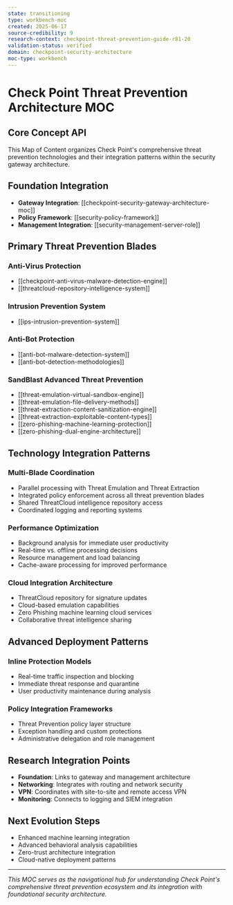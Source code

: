 ```yaml
---
state: transitioning
type: workbench-moc
created: 2025-06-17
source-credibility: 9
research-context: checkpoint-threat-prevention-guide-r81-20
validation-status: verified
domain: checkpoint-security-architecture
moc-type: workbench
---
```


# Check Point Threat Prevention Architecture MOC

## Core Concept API
This Map of Content organizes Check Point's comprehensive threat prevention technologies and their integration patterns within the security gateway architecture.

## Foundation Integration
- **Gateway Integration**: [[checkpoint-security-gateway-architecture-moc]]
- **Policy Framework**: [[security-policy-framework]]
- **Management Integration**: [[security-management-server-role]]

## Primary Threat Prevention Blades

### Anti-Virus Protection
- [[checkpoint-anti-virus-malware-detection-engine]]
- [[threatcloud-repository-intelligence-system]]

### Intrusion Prevention System
- [[ips-intrusion-prevention-system]]

### Anti-Bot Protection
- [[anti-bot-malware-detection-system]]
- [[anti-bot-detection-methodologies]]

### SandBlast Advanced Threat Prevention
- [[threat-emulation-virtual-sandbox-engine]]
- [[threat-emulation-file-delivery-methods]]
- [[threat-extraction-content-sanitization-engine]]
- [[threat-extraction-exploitable-content-types]]
- [[zero-phishing-machine-learning-protection]]
- [[zero-phishing-dual-engine-architecture]]

## Technology Integration Patterns

### Multi-Blade Coordination
- Parallel processing with Threat Emulation and Threat Extraction
- Integrated policy enforcement across all threat prevention blades
- Shared ThreatCloud intelligence repository access
- Coordinated logging and reporting systems

### Performance Optimization
- Background analysis for immediate user productivity
- Real-time vs. offline processing decisions
- Resource management and load balancing
- Cache-aware processing for improved performance

### Cloud Integration Architecture
- ThreatCloud repository for signature updates
- Cloud-based emulation capabilities
- Zero Phishing machine learning cloud services
- Collaborative threat intelligence sharing

## Advanced Deployment Patterns

### Inline Protection Models
- Real-time traffic inspection and blocking
- Immediate threat response and quarantine
- User productivity maintenance during analysis

### Policy Integration Frameworks
- Threat Prevention policy layer structure
- Exception handling and custom protections
- Administrative delegation and role management

## Research Integration Points
- **Foundation**: Links to gateway and management architecture
- **Networking**: Integrates with routing and network security
- **VPN**: Coordinates with site-to-site and remote access VPN
- **Monitoring**: Connects to logging and SIEM integration

## Next Evolution Steps
- Enhanced machine learning integration
- Advanced behavioral analysis capabilities
- Zero-trust architecture integration
- Cloud-native deployment patterns

---

*This MOC serves as the navigational hub for understanding Check Point's comprehensive threat prevention ecosystem and its integration with foundational security architecture.*